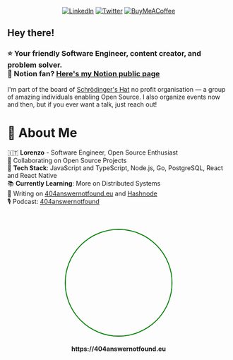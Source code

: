<div align="center">

[![LinkedIn](https://img.shields.io/badge/LinkedIn-%230077B5.svg?logo=linkedin&logoColor=white)](https://linkedin.com/in/lorenzopieri) [![Twitter](https://img.shields.io/badge/Twitter-%231DA1F2.svg?logo=Twitter&logoColor=white)](https://twitter.com/404answnotfound) [![BuyMeACoffee](https://img.shields.io/badge/-buy_me_a%C2%A0coffee-gray?logo=buy-me-a-coffee)](https://www.buymeacoffee.com/404answnotfound)

</div>

<h2>Hey there!</h2>
<h3>
  ⭐ Your friendly Software Engineer, content creator, and problem solver.
  <br/>
  📍 Notion fan? <a href="https://404answernotfound.notion.site/Welcome-to-my-public-Notion-901c7aad18fd4b09bcc672c8d775b40b">Here's my Notion public page</a>
</h3>

I'm part of the board of [Schrödinger's Hat](https://www.schrodinger-hat.it/) no profit organisation — a group of amazing individuals enabling Open Source. I also organize events now and then, but if you ever want a talk, just reach out!

# 🐯 About Me
🇮🇹 **Lorenzo** - Software Engineer, Open Source Enthusiast  
🤖 Collaborating on Open Source Projects  
👾 **Tech Stack**: JavaScript and TypeScript, Node.js, Go, PostgreSQL, React and React Native  
📚 **Currently Learning**: More on Distributed Systems  
📝 Writing on [404answernotfound.eu](https://404answernotfound.eu) and [Hashnode](https://404answnotfound.hashnode.dev)  
🎙️ Podcast: [404answernotfound](https://open.spotify.com/show/0d3hBsVITjcFRxPRqvNtCQ?si=5da24042e397411a)   

<div align="center">
  <br/><br/>
  <a href="https://404answernotfound.eu/about">
    <img width="240" align="center" style="display: inline-block; border: 2px solid green; border-radius: 50%" src="https://404answernotfound.eu/_next/image?url=%2Fstatic%2Fimages%2F404answernotfounddarktheme.png&w=128&q=75">
  </a>
  <h4>https://404answernotfound.eu</h4>
</div>

